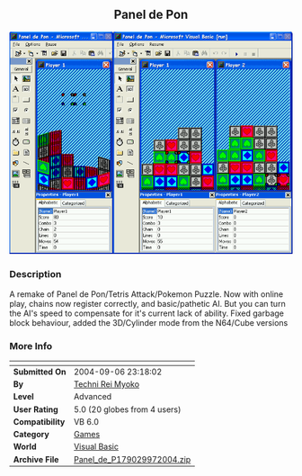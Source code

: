 ﻿<div align="center">

## Panel de Pon

<img src="PIC200497123503072.gif">
</div>

### Description

A remake of Panel de Pon/Tetris Attack/Pokemon Puzzle. Now with online play, chains now register correctly, and basic/pathetic AI. But you can turn the AI's speed to compensate for it's current lack of ability. Fixed garbage block behaviour, added the 3D/Cylinder mode from the N64/Cube versions
 
### More Info
 


<span>             |<span>
---                |---
**Submitted On**   |2004-09-06 23:18:02
**By**             |[Techni Rei Myoko](https://github.com/Planet-Source-Code/PSCIndex/blob/master/ByAuthor/techni-rei-myoko.md)
**Level**          |Advanced
**User Rating**    |5.0 (20 globes from 4 users)
**Compatibility**  |VB 6\.0
**Category**       |[Games](https://github.com/Planet-Source-Code/PSCIndex/blob/master/ByCategory/games__1-38.md)
**World**          |[Visual Basic](https://github.com/Planet-Source-Code/PSCIndex/blob/master/ByWorld/visual-basic.md)
**Archive File**   |[Panel\_de\_P179029972004\.zip](https://github.com/Planet-Source-Code/techni-rei-myoko-panel-de-pon__1-54936/archive/master.zip)








